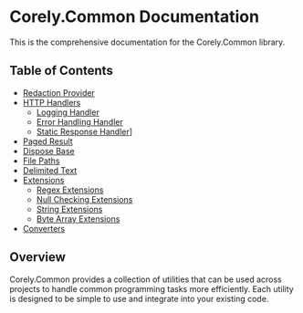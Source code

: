 # Corely.Common Documentation

This is the comprehensive documentation for the Corely.Common library.

## Table of Contents
- [Redaction Provider](redaction-provider.md)
- [HTTP Handlers](http-handlers/index.md)
  - [Logging Handler](http-handlers/logging-handler.md)
  - [Error Handling Handler](http-handlers/error-handling-handler.md)
  - [Static Response Handler](http-handlers/static-response-handler.md)]
- [Paged Result](paged-result.md)
- [Dispose Base](dispose-base.md)
- [File Paths](file-paths.md)
- [Delimited Text](delimited-text.md)
- [Extensions](extensions/index.md)
  - [Regex Extensions](extensions/regex-extensions.md)
  - [Null Checking Extensions](extensions/null-checking-extensions.md)
  - [String Extensions](extensions/string-extensions.md)
  - [Byte Array Extensions](extensions/byte-array-extensions.md)
- [Converters](converters.md)

## Overview
Corely.Common provides a collection of utilities that can be used across projects to handle common programming tasks more efficiently. Each utility is designed to be simple to use and integrate into your existing code.
